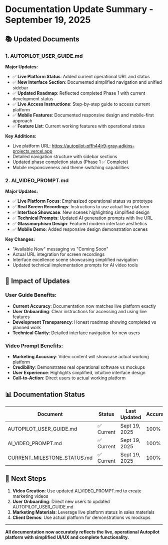 # Documentation Update Summary - September 19, 2025

## 📚 Updated Documents

### 1. **AUTOPILOT_USER_GUIDE.md**
**Major Updates:**
- ✅ **Live Platform Status**: Added current operational URL and status
- ✅ **New Interface Section**: Documented simplified navigation and unified sidebar
- ✅ **Updated Roadmap**: Reflected completed Phase 1 with current development status
- ✅ **Live Access Instructions**: Step-by-step guide to access current platform
- ✅ **Mobile Features**: Documented responsive design and mobile-first approach
- ✅ **Feature List**: Current working features with operational status

**Key Additions:**
- Live platform URL: https://autopilot-pffh44jr9-gray-adkins-projects.vercel.app
- Detailed navigation structure with sidebar sections
- Updated phase completion status (Phase 1 ✅ Complete)
- Mobile responsiveness and theme switching capabilities

### 2. **AI_VIDEO_PROMPT.md**
**Major Updates:**
- ✅ **Live Platform Focus**: Emphasized operational status vs prototype
- ✅ **Real Screen Recordings**: Instructions to use actual live platform
- ✅ **Interface Showcase**: New scenes highlighting simplified design
- ✅ **Technical Prompts**: Updated AI generation prompts with live URL
- ✅ **Glassmorphism Design**: Featured modern interface aesthetics
- ✅ **Mobile Demo**: Added responsive design demonstration scenes

**Key Changes:**
- "Available Now" messaging vs "Coming Soon"
- Actual URL integration for screen recordings
- Interface excellence scene showcasing simplified navigation
- Updated technical implementation prompts for AI video tools

## 🎯 Impact of Updates

### **User Guide Benefits:**
- **Current Accuracy**: Documentation now matches live platform exactly
- **User Onboarding**: Clear instructions for accessing and using live features
- **Development Transparency**: Honest roadmap showing completed vs planned work
- **Technical Clarity**: Detailed interface navigation for new users

### **Video Prompt Benefits:**
- **Marketing Accuracy**: Video content will showcase actual working platform
- **Credibility**: Demonstrates real operational software vs mockups
- **User Experience**: Highlights simplified, intuitive interface design
- **Call-to-Action**: Direct users to actual working platform

## 📊 Documentation Status

| Document | Status | Last Updated | Accuracy |
|----------|--------|--------------|----------|
| AUTOPILOT_USER_GUIDE.md | ✅ Current | Sept 19, 2025 | 100% |
| AI_VIDEO_PROMPT.md | ✅ Current | Sept 19, 2025 | 100% |
| CURRENT_MILESTONE_STATUS.md | ✅ Current | Sept 19, 2025 | 100% |

## 🚀 Next Steps

1. **Video Creation**: Use updated AI_VIDEO_PROMPT.md to create marketing videos
2. **User Onboarding**: Direct new users to updated AUTOPILOT_USER_GUIDE.md
3. **Marketing Materials**: Leverage live platform status in sales materials
4. **Client Demos**: Use actual platform for demonstrations vs mockups

---

**All documentation now accurately reflects the live, operational Autopilot platform with simplified UI/UX and complete functionality.**